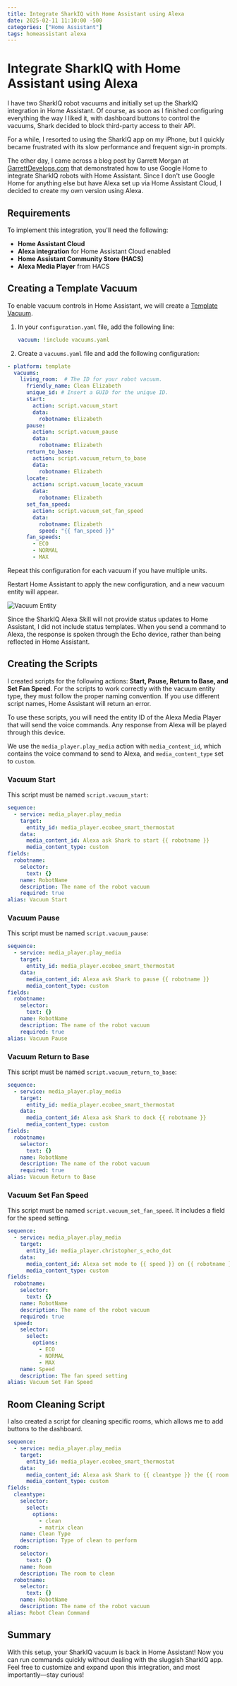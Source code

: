 ```yaml
---
title: Integrate SharkIQ with Home Assistant using Alexa
date: 2025-02-11 11:10:00 -500
categories: ["Home Assistant"]
tags: homeassistant alexa
---
```


# Integrate SharkIQ with Home Assistant using Alexa

I have two SharkIQ robot vacuums and initially set up the SharkIQ integration in Home Assistant. Of course, as soon as I finished configuring everything the way I liked it, with dashboard buttons to control the vacuums, Shark decided to block third-party access to their API.

For a while, I resorted to using the SharkIQ app on my iPhone, but I quickly became frustrated with its slow performance and frequent sign-in prompts.

The other day, I came across a blog post by Garrett Morgan at [GarrettDevelops.com](https://garrettdevelops.com/essential-scripts-for-shark-clean-ha-integration-workaround/) that demonstrated how to use Google Home to integrate SharkIQ robots with Home Assistant. Since I don't use Google Home for anything else but have Alexa set up via Home Assistant Cloud, I decided to create my own version using Alexa.

## Requirements

To implement this integration, you'll need the following:

- **Home Assistant Cloud**
- **Alexa integration** for Home Assistant Cloud enabled
- **Home Assistant Community Store (HACS)**
- **Alexa Media Player** from HACS

## Creating a Template Vacuum

To enable vacuum controls in Home Assistant, we will create a [Template Vacuum](https://www.home-assistant.io/integrations/vacuum.template/).

1. In your `configuration.yaml` file, add the following line:
   ```yaml
   vacuum: !include vacuums.yaml
   ```
2. Create a `vacuums.yaml` file and add the following configuration:

```yaml
- platform: template
  vacuums:
    living_room:  # The ID for your robot vacuum.
      friendly_name: Clean Elizabeth
      unique_id: # Insert a GUID for the unique ID.
      start:
        action: script.vacuum_start
        data:
          robotname: Elizabeth
      pause:
        action: script.vacuum_pause
        data:
          robotname: Elizabeth
      return_to_base:
        action: script.vacuum_return_to_base
        data:
          robotname: Elizabeth
      locate:
        action: script.vacuum_locate_vacuum
        data:
          robotname: Elizabeth
      set_fan_speed:
        action: script.vacuum_set_fan_speed
        data:
          robotname: Elizabeth
          speed: "{{ fan_speed }}"
      fan_speeds:
        - ECO
        - NORMAL
        - MAX
```

Repeat this configuration for each vacuum if you have multiple units.

Restart Home Assistant to apply the new configuration, and a new vacuum entity will appear.

![Vacuum Entity](/assets/img/posts/2025-02-11-vacuum_entity.png)

Since the SharkIQ Alexa Skill will not provide status updates to Home Assistant, I did not include status templates. When you send a command to Alexa, the response is spoken through the Echo device, rather than being reflected in Home Assistant.

## Creating the Scripts

I created scripts for the following actions: **Start, Pause, Return to Base, and Set Fan Speed**. For the scripts to work correctly with the vacuum entity type, they must follow the proper naming convention. If you use different script names, Home Assistant will return an error.

To use these scripts, you will need the entity ID of the Alexa Media Player that will send the voice commands. Any response from Alexa will be played through this device.

We use the `media_player.play_media` action with `media_content_id`, which contains the voice command to send to Alexa, and `media_content_type` set to `custom`.

### Vacuum Start

This script must be named `script.vacuum_start`:

```yaml
sequence:
  - service: media_player.play_media
    target:
      entity_id: media_player.ecobee_smart_thermostat
    data:
      media_content_id: Alexa ask Shark to start {{ robotname }}
      media_content_type: custom
fields:
  robotname:
    selector:
      text: {}
    name: RobotName
    description: The name of the robot vacuum
    required: true
alias: Vacuum Start
```  

### Vacuum Pause

This script must be named `script.vacuum_pause`:

```yaml
sequence:
  - service: media_player.play_media
    target:
      entity_id: media_player.ecobee_smart_thermostat
    data:
      media_content_id: Alexa ask Shark to pause {{ robotname }}
      media_content_type: custom
fields:
  robotname:
    selector:
      text: {}
    name: RobotName
    description: The name of the robot vacuum
    required: true
alias: Vacuum Pause
```

### Vacuum Return to Base

This script must be named `script.vacuum_return_to_base`:

```yaml
sequence:
  - service: media_player.play_media
    target:
      entity_id: media_player.ecobee_smart_thermostat
    data:
      media_content_id: Alexa ask Shark to dock {{ robotname }}
      media_content_type: custom
fields:
  robotname:
    selector:
      text: {}
    name: RobotName
    description: The name of the robot vacuum
    required: true
alias: Vacuum Return to Base
```

### Vacuum Set Fan Speed

This script must be named `script.vacuum_set_fan_speed`. It includes a field for the speed setting.

```yaml
sequence:
  - service: media_player.play_media
    target:
      entity_id: media_player.christopher_s_echo_dot
    data:
      media_content_id: Alexa set mode to {{ speed }} on {{ robotname }}
      media_content_type: custom
fields:
  robotname:
    selector:
      text: {}
    name: RobotName
    description: The name of the robot vacuum
    required: true
  speed:
    selector:
      select:
        options:
          - ECO
          - NORMAL
          - MAX
    name: Speed
    description: The fan speed setting
alias: Vacuum Set Fan Speed
```

## Room Cleaning Script

I also created a script for cleaning specific rooms, which allows me to add buttons to the dashboard.

```yaml
sequence:
  - service: media_player.play_media
    target:
      entity_id: media_player.ecobee_smart_thermostat
    data:
      media_content_id: Alexa ask Shark to {{ cleantype }} the {{ room }} using {{ robotname }}
      media_content_type: custom
fields:
  cleantype:
    selector:
      select:
        options:
          - clean
          - matrix clean
    name: Clean Type
    description: Type of clean to perform
  room:
    selector:
      text: {}
    name: Room
    description: The room to clean
  robotname:
    selector:
      text: {}
    name: RobotName
    description: The name of the robot vacuum
alias: Robot Clean Command
```

## Summary

With this setup, your SharkIQ vacuum is back in Home Assistant! Now you can run commands quickly without dealing with the sluggish SharkIQ app. Feel free to customize and expand upon this integration, and most importantly—stay curious!

